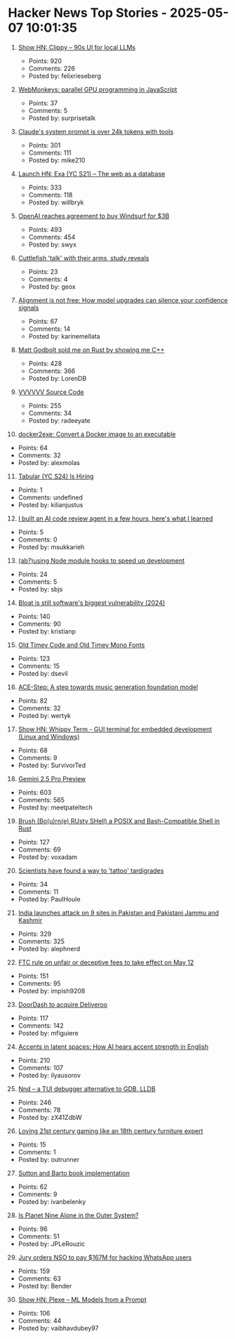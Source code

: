 # Hacker News Top Stories - 2025-05-07 10:01:35

1. [Show HN: Clippy – 90s UI for local LLMs](https://felixrieseberg.github.io/clippy/)
   - Points: 920
   - Comments: 226
   - Posted by: felixrieseberg

2. [WebMonkeys: parallel GPU programming in JavaScript](https://github.com/VictorTaelin/WebMonkeys)
   - Points: 37
   - Comments: 5
   - Posted by: surprisetalk

3. [Claude's system prompt is over 24k tokens with tools](https://github.com/asgeirtj/system_prompts_leaks/blob/main/claude.txt)
   - Points: 301
   - Comments: 111
   - Posted by: mike210

4. [Launch HN: Exa (YC S21) – The web as a database](undefined)
   - Points: 333
   - Comments: 118
   - Posted by: willbryk

5. [OpenAI reaches agreement to buy Windsurf for $3B](https://www.bloomberg.com/news/articles/2025-05-06/openai-reaches-agreement-to-buy-startup-windsurf-for-3-billion)
   - Points: 493
   - Comments: 454
   - Posted by: swyx

6. [Cuttlefish 'talk' with their arms, study reveals](https://scienceblog.com/wildscience/2025/05/06/cuttlefish-talk-with-their-arms-study-reveals/)
   - Points: 23
   - Comments: 4
   - Posted by: geox

7. [Alignment is not free: How model upgrades can silence your confidence signals](https://www.variance.co/post/alignment-is-not-free-how-a-model-silenced-our-confidence-signals)
   - Points: 67
   - Comments: 14
   - Posted by: karinemellata

8. [Matt Godbolt sold me on Rust by showing me C++](https://www.collabora.com/news-and-blog/blog/2025/05/06/matt-godbolt-sold-me-on-rust-by-showing-me-c-plus-plus/)
   - Points: 428
   - Comments: 366
   - Posted by: LorenDB

9. [VVVVVV Source Code](https://github.com/TerryCavanagh/VVVVVV)
   - Points: 255
   - Comments: 34
   - Posted by: radeeyate

10. [docker2exe: Convert a Docker image to an executable](https://github.com/rzane/docker2exe)
   - Points: 64
   - Comments: 32
   - Posted by: alexmolas

11. [Tabular (YC S24) Is Hiring](https://www.ycombinator.com/companies/tabular/jobs/7V7rXlS-founding-engineer)
   - Points: 1
   - Comments: undefined
   - Posted by: kilianjustus

12. [I built an AI code review agent in a few hours, here's what I learned](https://www.sourcebot.dev/blog/review-agent-learnings)
   - Points: 5
   - Comments: 0
   - Posted by: msukkarieh

13. [(ab?)using Node module hooks to speed up development](https://immaculata.dev/blog/hacking-nodejs-modules.html)
   - Points: 24
   - Comments: 5
   - Posted by: sbjs

14. [Bloat is still software's biggest vulnerability (2024)](https://spectrum.ieee.org/lean-software-development)
   - Points: 140
   - Comments: 90
   - Posted by: kristianp

15. [Old Timey Code and Old Timey Mono Fonts](https://github.com/dse/old-timey-mono-font)
   - Points: 123
   - Comments: 15
   - Posted by: dsevil

16. [ACE-Step: A step towards music generation foundation model](https://github.com/ace-step/ACE-Step)
   - Points: 82
   - Comments: 32
   - Posted by: wertyk

17. [Show HN: Whippy Term - GUI terminal for embedded development (Linux and Windows)](https://whippyterm.com)
   - Points: 68
   - Comments: 9
   - Posted by: SurvivorTed

18. [Gemini 2.5 Pro Preview](https://developers.googleblog.com/en/gemini-2-5-pro-io-improved-coding-performance/)
   - Points: 603
   - Comments: 565
   - Posted by: meetpateltech

19. [Brush (Bo(u)rn(e) RUsty SHell) a POSIX and Bash-Compatible Shell in Rust](https://github.com/reubeno/brush)
   - Points: 127
   - Comments: 69
   - Posted by: voxadam

20. [Scientists have found a way to 'tattoo' tardigrades](https://phys.org/news/2025-04-scientists-tattoo-tardigrades.html)
   - Points: 34
   - Comments: 11
   - Posted by: PaulHoule

21. [India launches attack on 9 sites in Pakistan and Pakistani Jammu and Kashmir](https://www.reuters.com/world/india/india-launches-attack-9-sites-pakistan-pakistan-occupied-jammu-kashmir-2025-05-06/)
   - Points: 329
   - Comments: 325
   - Posted by: alephnerd

22. [FTC rule on unfair or deceptive fees to take effect on May 12](https://www.ftc.gov/news-events/news/press-releases/2025/05/ftc-rule-unfair-or-deceptive-fees-take-effect-may-12-2025)
   - Points: 151
   - Comments: 95
   - Posted by: impish9208

23. [DoorDash to acquire Deliveroo](https://www.cnbc.com/2025/05/06/doordash-to-buy-uk-food-delivery-firm-deliveroo-in-3point9-billion-deal.html)
   - Points: 117
   - Comments: 142
   - Posted by: mfiguiere

24. [Accents in latent spaces: How AI hears accent strength in English](https://accent-strength.boldvoice.com/)
   - Points: 210
   - Comments: 107
   - Posted by: ilyausorov

25. [Nnd – a TUI debugger alternative to GDB, LLDB](https://github.com/al13n321/nnd)
   - Points: 246
   - Comments: 78
   - Posted by: zX41ZdbW

26. [Loving 21st century gaming like an 18th century furniture expert](https://kimimithegameeatingshemonster.com/2023/04/26/loving-21st-century-gaming-like-an-18th-century-furniture-expert/)
   - Points: 15
   - Comments: 1
   - Posted by: outrunner

27. [Sutton and Barto book implementation](https://github.com/ivanbelenky/RL)
   - Points: 62
   - Comments: 9
   - Posted by: ivanbelenky

28. [Is Planet Nine Alone in the Outer System?](https://www.centauri-dreams.org/2025/05/06/is-planet-nine-alone-in-the-outer-system/)
   - Points: 96
   - Comments: 51
   - Posted by: JPLeRouzic

29. [Jury orders NSO to pay $167M for hacking WhatsApp users](https://arstechnica.com/security/2025/05/jury-orders-nso-to-pay-167-million-for-hacking-whatsapp-users/)
   - Points: 159
   - Comments: 63
   - Posted by: Bender

30. [Show HN: Plexe – ML Models from a Prompt](https://github.com/plexe-ai/plexe)
   - Points: 106
   - Comments: 44
   - Posted by: vaibhavdubey97

